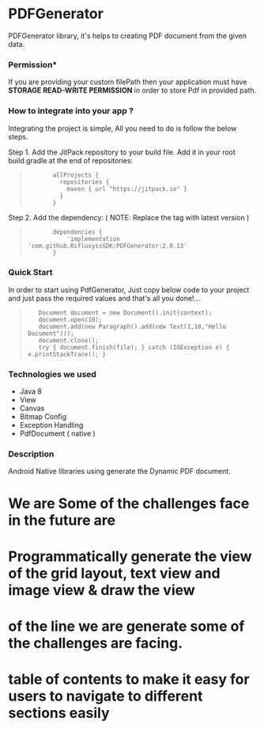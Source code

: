 PDFGenerator
===============

PDFGenerator library, it's helps to creating PDF document from the given data.

### Permission*

If you are providing your custom filePath then your application must have 
**STORAGE READ-WRITE PERMISSION** in order to store Pdf in provided path.

### How to integrate into your app ?

Integrating the project is simple, All you need to do is follow the below steps.

Step 1. Add the JitPack repository to your build file. Add it in your root build.gradle at the end
of repositories:

>            allProjects {
>              repositories {
>                maven { url "https://jitpack.io" }
>              }
>            }

Step 2. Add the dependency: ( NOTE: Replace the tag with latest version )

>            dependencies {
>                'implementation 'com.github.RifluxyssSDK:PDFGenerator:2.0.13'
>            } 

### Quick Start

In order to start using PdfGenerator, Just copy below code to your project and just pass the
required values and that's all you done!...
        
>        Document document = new Document().init(context);
>        document.open(10);
>        document.add(new Paragraph().add(new Text(1,10,"Hello Document")));
>        document.close();
>        try { document.finish(file); } catch (IOException e) { e.printStackTrace(); }

### Technologies we used

* Java 8
* View
* Canvas
* Bitmap Config
* Exception Handling 
* PdfDocument ( native )

### Description 

Android Native libraries using generate the Dynamic PDF document.

# We are Some of the challenges face in the future are

# Programmatically generate the view of the grid layout, text view and image view & draw the view

# of the line we are generate some of the challenges are facing.

# table of contents to make it easy for users to navigate to different sections easily

